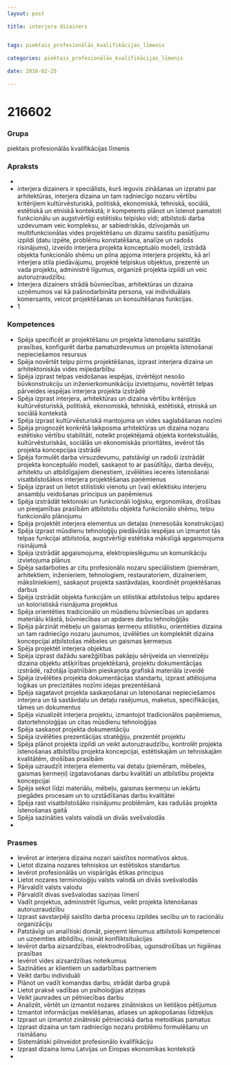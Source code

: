 ```yaml
---
layout: post
    
title: interjera dizainers

    
tags: piektais_profesionālās_kvalifikācijas_līmenis
    
categories: piektais_profesionālās_kvalifikācijas_līmenis
    
date: 2016-02-25
    
---
```

# 216602

### Grupa
piektais profesionālās kvalifikācijas līmenis


### Apraksts

* 
* interjera dizainers ir speciālists, kurš ieguvis zināšanas un izpratni par arhitektūras, interjera dizaina un tam radniecīgo nozaru vērtību kritērijiem kultūrvēsturiskā, politiskā, ekonomiskā, tehniskā, sociālā, estētiskā un etniskā kontekstā; ir kompetents plānot un īstenot pamatoti funkcionālu un augstvērtīgi estētisku telpisko vidi; atbilstoši darba uzdevumam veic kompleksu, ar sabiedriskās, dzīvojamās un multifunkcionālas vides projektēšanu un dizainu saistītu pasūtījumu izpildi (datu izpēte, problēmu konstatēšana, analīze un radošs risinājums), izveido interjera projekta konceptuālo modeli, izstrādā objekta funkcionālo shēmu un pilna apjoma interjera projektu, kā arī interjera stila piedāvājumu, projektē telpiskus objektus, prezentē un vada projektu, administrē līgumus, organizē projekta izpildi un veic autoruzraudzību. 
* 	Interjera dizainers strādā būvniecības, arhitektūras un dizaina uzņēmumos vai kā pašnodarbināta persona, vai individuālais komersants, veicot projektēšanas un konsultēšanas funkcijas. 
* 	1 

### Kompetences

* Spēja specificēt ar projektēšanu un projekta īstenošanu saistītās prasības, konfigurēt darba pamatuzdevumus un projekta īstenošanai nepieciešamos resursus
* Spēja novērtēt telpu pirms projektēšanas, izprast interjera dizaina un arhitektoniskās vides mijiedarbību
* Spēja izprast telpas veidošanas iespējas, izvērtējot nesošo būvkonstrukciju un inženierkomunikāciju izvietojumu, novērtēt telpas pārveides iespējas interjera projekta izstrādē
* Spēja izprast interjera, arhitektūras un dizaina vērtību kritērijus kultūrvēsturiskā, politiskā, ekonomiskā, tehniskā, estētiskā, etniskā un sociālā kontekstā
* Spēja izprast kultūrvēsturiskā mantojuma un vides saglabāšanas nozīmi
* Spēja prognozēt konkrētā laikposma arhitektūras un dizaina nozaru estētisko vērtību stabilitāti, noteikt projektējamā objekta kontekstuālās, kultūrvēsturiskās, sociālās un ekonomiskās prioritātes, ievērot tās projekta koncepcijas izstrādē
* Spēja formulēt darba virsuzdevumu, patstāvīgi un radoši izstrādāt projekta konceptuālo modeli, saskaņot to ar pasūtītāju, darba devēju, arhitektu un atbildīgajiem dienestiem, izvēlēties ieceres īstenošanai visatbilstošākos interjera projektēšanas paņēmienus
* Spēja izprast un lietot stilistiski vienotu un (vai) eklektisku interjeru ansambļu veidošanas principus un paņēmienus
* Spēja izstrādāt tektoniski un funkcionāli loģisku, ergonomikas, drošības un pieejamības prasībām atbilstošu objekta funkcionālo shēmu, telpu funkcionālo plānojumu
* Spēja projektēt interjera elementus un detaļas (nenesošās konstrukcijas)
* Spēja izprast mūsdienu tehnoloģiju piedāvātās iespējas un izmantot tās telpas funkcijai atbilstoša, augstvērtīgi estētiska mākslīgā apgaismojuma risinājumā
* Spēja izstrādāt apgaismojuma, elektropieslēgumu un komunikāciju izvietojuma plānus
* Spēja sadarboties ar citu profesionālo nozaru speciālistiem (piemēram, arhitektiem, inženieriem, tehnologiem, restauratoriem, dizaineriem, māksliniekiem), saskaņot projekta sastāvdaļas, koordinēt projektēšanas darbus
* Spēja izstrādāt objekta funkcijām un stilistikai atbilstošus telpu apdares un koloristiskā risinājuma projektus
* Spēja orientēties tradicionālo un mūsdienu būvniecības un apdares materiālu klāstā, būvniecības un apdares darbu tehnoloģijās
* Spēja pārzināt mēbeļu un gaismas ķermeņu stilistiku, orientēties dizaina un tam radniecīgo nozaru jaunumos, izvēlēties un komplektēt dizaina koncepcijai atbilstošas mēbeles un gaismas ķermeņus
* Spēja projektēt interjera objektus
* Spēja izprast dažādu sarežģītības pakāpju sērijveida un vienreizēju dizaina objektu atšķirības projektēšanā, projektu dokumentācijas izstrādē, ražotāja īpatnībām pieskaņota grafiskā materiāla izveidē
* Spēja izvēlēties projekta dokumentācijas standartu, izprast attēlojuma loģikas un precizitātes nozīmi idejas prezentēšanā
* Spēja sagatavot projekta saskaņošanai un īstenošanai nepieciešamos interjera un tā sastāvdaļu un detaļu rasējumus, maketus, specifikācijas, tāmes un dokumentus
* Spēja vizualizēt interjera projektu, izmantojot tradicionālos paņēmienus, datortehnoloģijas un citas mūsdienu tehnoloģijas
* Spēja saskaņot projekta dokumentāciju
* Spēja izvēlēties prezentācijas stratēģiju, prezentēt projektu
* Spēja plānot projekta izpildi un veikt autoruzraudzību, kontrolēt projekta īstenošanas atbilstību projekta koncepcijai, estētiskajām un tehniskajām kvalitātēm, drošības prasībām
* Spēja uzraudzīt interjera elementu vai detaļu (piemēram, mēbeles, gaismas ķermeņi) izgatavošanas darbu kvalitāti un atbilstību projekta koncepcijai
* Spēja sekot līdzi materiālu, mēbeļu, gaismas ķermeņu un iekārtu piegādes procesam un to uzstādīšanas darbu kvalitātei
* Spēja rast visatbilstošāko risinājumu problēmām, kas radušās projekta īstenošanas gaitā
* Spēja sazināties valsts valodā un divās svešvalodās
* 

### Prasmes 
* Ievērot ar interjera dizaina nozari saistītos normatīvos aktus.
*  Lietot dizaina nozares tehniskos un estētiskos standartus
* Ievērot profesionālās un vispārīgās ētikas principus
* Lietot nozares terminoloģiju valsts valodā un divās svešvalodās
* Pārvaldīt valsts valodu
* Pārvaldīt divas svešvalodas saziņas līmenī
* Vadīt projektus, administrēt līgumus, veikt projekta īstenošanas autoruzraudzību
* Izprast savstarpēji saistīto darba procesu izpildes secību un to racionālu organizāciju
* Patstāvīgi un analītiski domāt, pieņemt lēmumus atbilstoši kompetencei un uzņemties atbildību, risināt konfliktsituācijas
* Ievērot darba aizsardzības, elektrodrošības, ugunsdrošības un higiēnas prasības
* Ievērot vides aizsardzības noteikumus
* Sazināties ar klientiem un sadarbības partneriem
* Veikt darbu individuāli
* Plānot un vadīt komandas darbu, strādāt darba grupā
* Lietot praksē vadības un psiholoģijas atziņas
* Veikt jaunrades un pētniecības darbu
* Analizēt, vērtēt un izmantot nozares zinātniskos un lietišķos pētījumus
* Izmantot informācijas meklēšanas, atlases un apkopošanas līdzekļus
* Izprast un izmantot zinātniski pētnieciskā darba metodikas pamatus
* Izprast dizaina un tam radniecīgo nozaru problēmu formulēšanu un risināšanu
* Sistemātiski pilnveidot profesionālo kvalifikāciju
* Izprast dizaina lomu Latvijas un Eiropas ekonomikas kontekstā
* 